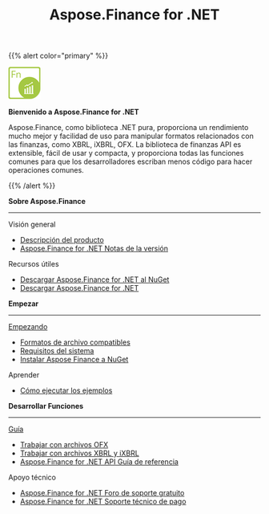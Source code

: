 ﻿---
title: Aspose.Finance for .NET
linktitle: Aspose.Finance for .NET
keywords: finance,xbrl,ixbrl,ofx,.net,dotnet,C#
description: Proporciona mucho mejor rendimiento y facilidad de uso para manipular formatos relacionados con las finanzas, como XBRL, iXBRL, OFX usando C#
type: docs
weight: 10
url: /es/net/
is_root: true
aliases:
  - /net/working-with-aspose-finance/ 
---
{{% alert color="primary" %}} 

<img src="home_1.png" style="width:64px;height:64px;" alt="Aspose.Finance for .NET Product Logo" />

**Bienvenido a Aspose.Finance for .NET**

Aspose.Finance, como biblioteca .NET pura, proporciona un rendimiento mucho mejor y facilidad de uso para manipular formatos relacionados con las finanzas, como XBRL, iXBRL, OFX. La biblioteca de finanzas API es extensible, fácil de usar y compacta, y proporciona todas las funciones comunes para que los desarrolladores escriban menos código para hacer operaciones comunes.

{{% /alert %}}

<div class="row">
	<div class="col-md-4">
		<p><b>Sobre Aspose.Finance</b></p>
			<hr><p>Visión general</p></hr>
			<ul>
				<li><a href="/finance/es/net/product-overview/">Descripción del producto</a></li>
			  <li><a href="/finance/es/net/release-notes/">Aspose.Finance for .NET Notas de la versión</a></li>
			</ul>            
	        <p>Recursos útiles</p>
			<ul>
				<li><a href="https://www.nuget.org/packages/Aspose.Finance/">Descargar Aspose.Finance for .NET al NuGet</a></li>
				<li><a href="https://downloads.aspose.com/finance/net">Descargar Aspose.Finance for .NET</a></li>
			</ul>
	</div>
	<div class="col-md-4">
		<p><b>Empezar</b></p>
			<hr><p><a href="/finance/es/net/getting-started/">Empezando</a></p></hr>
			<ul>
				<li><a href="/finance/es/net/supported-file-formats/">Formatos de archivo compatibles</a></li>
				<li><a href="/finance/es/net/system-requirements/">Requisitos del sistema</a></li>
				<li><a href="/finance/es/net/installation/">Instalar Aspose Finance a NuGet</a></li>
			</ul>
			<p>Aprender</p>
			<ul>
				<li><a href="/finance/es/net/how-to-run-the-examples/">Cómo ejecutar los ejemplos</a></li>
			</ul>
	</div>
	<div class="col-md-4">
		<p><b>Desarrollar Funciones</b></p>
			<hr><p><a href="/finance/es/net/developer-guide/">Guía</a></p></hr>
			<ul>
				<li><a href="/finance/es/net/working-with-ofx-files/">Trabajar con archivos OFX</a></li>
				<li><a href="/finance/es/net/working-with-xbrl-and-ixbrl-files/">Trabajar con archivos XBRL y iXBRL</a></li>
				<li><a href="https://reference.aspose.com/finance/net">Aspose.Finance for .NET API Guía de referencia</a></li>
			</ul>	
			<p>Apoyo técnico</p>
			<ul>
				<li><a href="https://forum.aspose.com/c/finance/43">Aspose.Finance for .NET Foro de soporte gratuito</a></li>
				<li><a href="https://helpdesk.aspose.com/">Aspose.Finance for .NET Soporte técnico de pago</a></li>
			</ul>
	</div>
</div>
